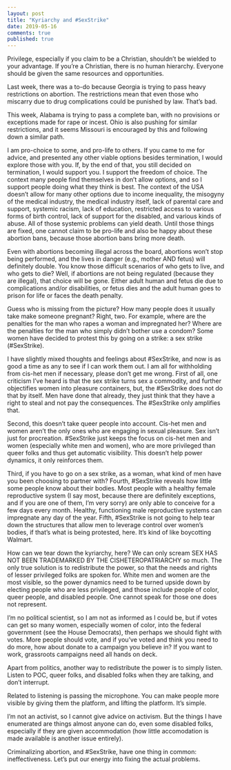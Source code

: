 ```yaml
---
layout: post
title: "Kyriarchy and #SexStrike"
date: 2019-05-16
comments: true
published: true
---
```

Privilege, especially if you claim to be a Christian, shouldn’t be wielded to your advantage. If you’re a Christian, there is no human hierarchy. Everyone should be given the same resources and opportunities.

Last week, there was a to-do because Georgia is trying to pass heavy restrictions on abortion. The restrictions mean that even those who miscarry due to drug complications could be punished by law. That’s bad.

This week, Alabama is trying to pass a complete ban, with no provisions or exceptions made for rape or incest. Ohio is also pushing for similar restrictions, and it seems Missouri is encouraged by this and following down a similar path.

I am pro-choice to some, and pro-life to others. If you came to me for advice, and presented any other viable options besides termination, I would explore those with you. If, by the end of that, you still decided on termination, I would support you. I support the freedom of choice. The context many people find themselves in don’t allow options, and so I support people doing what they think is best. The context of the USA doesn’t allow for many other options due to income inequality, the misogyny of the medical industry, the medical industry itself, lack of parental care and support, systemic racism, lack of education, restricted access to various forms of birth control, lack of support for the disabled, and various kinds of abuse. All of those systemic problems can yield death. Until those things are fixed, one cannot claim to be pro-life and also be happy about these abortion bans, because those abortion bans bring more death.

Even with abortions becoming illegal across the board, abortions won’t stop being performed, and the lives in danger (e.g., mother AND fetus) will definitely double. You know those difficult scenarios of who gets to live, and who gets to die? Well, if abortions are not being regulated (because they are illegal), that choice will be gone. Either adult human and fetus die due to complications and/or disabilities, or fetus dies and the adult human goes to prison for life or faces the death penalty.

Guess who is missing from the picture? How many people does it usually take make someone pregnant? Right, two. For example, where are the penalties for the man who rapes a woman and impregnated her? Where are the penalties for the man who simply didn’t bother use a condom? Some women have decided to protest this by going on a strike: a sex strike (#SexStrike).

I have slightly mixed thoughts and feelings about #SexStrike, and now is as good a time as any to see if I can work them out. I am all for withholding from cis-het men if necessary, please don’t get me wrong. First of all, one criticism I’ve heard is that the sex strike turns sex a commodity, and further objectifies women into pleasure containers, but, the #SexStrike does not do that by itself. Men have done that already, they just think that they have a right to steal and not pay the consequences. The #SexStrike only amplifies that.

Second, this doesn’t take queer people into account. Cis-het men and women aren’t the only ones who are engaging in sexual pleasure. Sex isn’t just for procreation. #SexStrike just keeps the focus on cis-het men and women (especially white men and women), who are more privileged than queer folks and thus get automatic visibility. This doesn’t help power dynamics, it only reinforces them.

Third, if you have to go on a sex strike, as a woman, what kind of men have you been choosing to partner with? Fourth, #SexStrike reveals how little some people know about their bodies. Most people with a healthy female reproductive system (I say most, because there are definitely exceptions, and if you are one of them, I’m very sorry) are only able to conceive for a few days every month. Healthy, functioning male reproductive systems can impregnate any day of the year. Fifth, #SexStrike is not going to help tear down the structures that allow men to leverage control over women’s bodies, if that’s what is being protested, here. It’s kind of like boycotting Walmart.

How can we tear down the kyriarchy, here? We can only scream SEX HAS NOT BEEN TRADEMARKED BY THE CISHETEROPATRIARCHY so much. The only true solution is to redistribute the power, so that the needs and rights of lesser privileged folks are spoken for.  White men and women are the most visible, so the power dynamics need to be turned upside down by electing people who are less privileged, and those include people of color, queer people, and disabled people. One cannot speak for those one does not represent.

I’m no political scientist, so I am not as informed as I could be, but if votes can get so many women, especially women of color, into the federal government (see the House Democrats), then perhaps we should fight with votes. More people should vote, and if you’ve voted and think you need to do more, how about donate to a campaign you believe in? If you want to work, grassroots campaigns need all hands on deck.

Apart from politics, another way to redistribute the power is to simply listen. Listen to POC, queer folks, and disabled folks when they are talking, and don’t interrupt.

Related to listening is passing the microphone. You can make people more visible by giving them the platform, and lifting the platform. It’s simple.

I’m not an activist, so I cannot give advice on activism. But the things I have enumerated are things almost anyone can do, even some disabled folks, especially if they are given accommodation (how little accomodation is made available is another issue entirely).

Criminalizing abortion, and #SexStrike, have one thing in common: ineffectiveness. Let’s put our energy into fixing the actual problems.
